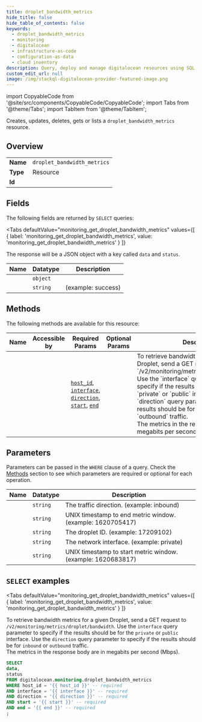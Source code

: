 ```yaml
--- 
title: droplet_bandwidth_metrics
hide_title: false
hide_table_of_contents: false
keywords:
  - droplet_bandwidth_metrics
  - monitoring
  - digitalocean
  - infrastructure-as-code
  - configuration-as-data
  - cloud inventory
description: Query, deploy and manage digitalocean resources using SQL
custom_edit_url: null
image: /img/stackql-digitalocean-provider-featured-image.png
---
```


import CopyableCode from '@site/src/components/CopyableCode/CopyableCode';
import Tabs from '@theme/Tabs';
import TabItem from '@theme/TabItem';

Creates, updates, deletes, gets or lists a <code>droplet_bandwidth_metrics</code> resource.

## Overview
<table><tbody>
<tr><td><b>Name</b></td><td><code>droplet_bandwidth_metrics</code></td></tr>
<tr><td><b>Type</b></td><td>Resource</td></tr>
<tr><td><b>Id</b></td><td><CopyableCode code="digitalocean.monitoring.droplet_bandwidth_metrics" /></td></tr>
</tbody></table>

## Fields

The following fields are returned by `SELECT` queries:

<Tabs
    defaultValue="monitoring_get_droplet_bandwidth_metrics"
    values={[
        { label: 'monitoring_get_droplet_bandwidth_metrics', value: 'monitoring_get_droplet_bandwidth_metrics' }
    ]}
>
<TabItem value="monitoring_get_droplet_bandwidth_metrics">

The response will be a JSON object with a key called `data` and `status`.

<table>
<thead>
    <tr>
    <th>Name</th>
    <th>Datatype</th>
    <th>Description</th>
    </tr>
</thead>
<tbody>
<tr>
    <td><CopyableCode code="data" /></td>
    <td><code>object</code></td>
    <td></td>
</tr>
<tr>
    <td><CopyableCode code="status" /></td>
    <td><code>string</code></td>
    <td> (example: success)</td>
</tr>
</tbody>
</table>
</TabItem>
</Tabs>

## Methods

The following methods are available for this resource:

<table>
<thead>
    <tr>
    <th>Name</th>
    <th>Accessible by</th>
    <th>Required Params</th>
    <th>Optional Params</th>
    <th>Description</th>
    </tr>
</thead>
<tbody>
<tr>
    <td><a href="#monitoring_get_droplet_bandwidth_metrics"><CopyableCode code="monitoring_get_droplet_bandwidth_metrics" /></a></td>
    <td><CopyableCode code="select" /></td>
    <td><a href="#parameter-host_id"><code>host_id</code></a>, <a href="#parameter-interface"><code>interface</code></a>, <a href="#parameter-direction"><code>direction</code></a>, <a href="#parameter-start"><code>start</code></a>, <a href="#parameter-end"><code>end</code></a></td>
    <td></td>
    <td>To retrieve bandwidth metrics for a given Droplet, send a GET request to `/v2/monitoring/metrics/droplet/bandwidth`. Use the `interface` query parameter to specify if the results should be for the `private` or `public` interface. Use the `direction` query parameter to specify if the results should be for `inbound` or `outbound` traffic.<br />The metrics in the response body are in megabits per second (Mbps).</td>
</tr>
</tbody>
</table>

## Parameters

Parameters can be passed in the `WHERE` clause of a query. Check the [Methods](#methods) section to see which parameters are required or optional for each operation.

<table>
<thead>
    <tr>
    <th>Name</th>
    <th>Datatype</th>
    <th>Description</th>
    </tr>
</thead>
<tbody>
<tr id="parameter-direction">
    <td><CopyableCode code="direction" /></td>
    <td><code>string</code></td>
    <td>The traffic direction. (example: inbound)</td>
</tr>
<tr id="parameter-end">
    <td><CopyableCode code="end" /></td>
    <td><code>string</code></td>
    <td>UNIX timestamp to end metric window. (example: 1620705417)</td>
</tr>
<tr id="parameter-host_id">
    <td><CopyableCode code="host_id" /></td>
    <td><code>string</code></td>
    <td>The droplet ID. (example: 17209102)</td>
</tr>
<tr id="parameter-interface">
    <td><CopyableCode code="interface" /></td>
    <td><code>string</code></td>
    <td>The network interface. (example: private)</td>
</tr>
<tr id="parameter-start">
    <td><CopyableCode code="start" /></td>
    <td><code>string</code></td>
    <td>UNIX timestamp to start metric window. (example: 1620683817)</td>
</tr>
</tbody>
</table>

## `SELECT` examples

<Tabs
    defaultValue="monitoring_get_droplet_bandwidth_metrics"
    values={[
        { label: 'monitoring_get_droplet_bandwidth_metrics', value: 'monitoring_get_droplet_bandwidth_metrics' }
    ]}
>
<TabItem value="monitoring_get_droplet_bandwidth_metrics">

To retrieve bandwidth metrics for a given Droplet, send a GET request to `/v2/monitoring/metrics/droplet/bandwidth`. Use the `interface` query parameter to specify if the results should be for the `private` or `public` interface. Use the `direction` query parameter to specify if the results should be for `inbound` or `outbound` traffic.<br />The metrics in the response body are in megabits per second (Mbps).

```sql
SELECT
data,
status
FROM digitalocean.monitoring.droplet_bandwidth_metrics
WHERE host_id = '{{ host_id }}' -- required
AND interface = '{{ interface }}' -- required
AND direction = '{{ direction }}' -- required
AND start = '{{ start }}' -- required
AND end = '{{ end }}' -- required
;
```
</TabItem>
</Tabs>
